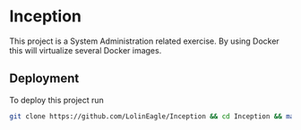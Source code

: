 # Inception
This project is a System Administration related exercise. By using Docker this will virtualize several Docker images.

## Deployment
To deploy this project run
```bash
git clone https://github.com/LolinEagle/Inception && cd Inception && make
```
